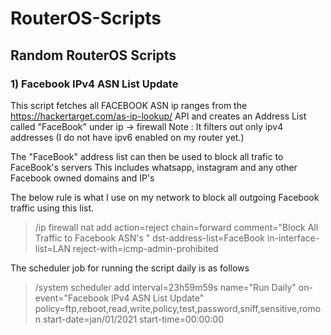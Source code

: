 # RouterOS-Scripts
## Random RouterOS Scripts

### 1) Facebook IPv4 ASN List Update

   This script fetches all FACEBOOK ASN ip ranges from the https://hackertarget.com/as-ip-lookup/ API and creates an Address List called "FaceBook" under ip -> firewall 
   Note : It filters out only ipv4 addresses (I do not have ipv6 enabled on my router yet.)

   The "FaceBook" address list can then be used to block all trafic to FaceBook's servers 
   This includes whatsapp, instagram and any other Facebook owned domains and IP's 

   The below rule is what I use on my network to block all outgoing Facebook traffic using this list. 
   
   >/ip firewall nat add action=reject chain=forward comment="Block All Traffic to Facebook ASN's " dst-address-list=FaceBook in-interface-list=LAN reject-with=icmp-admin-prohibited

   The scheduler job for running the script daily is as follows
   
   >/system scheduler add interval=23h59m59s name="Run Daily" on-event="Facebook IPv4 ASN List Update" policy=ftp,reboot,read,write,policy,test,password,sniff,sensitive,romon start-date=jan/01/2021 start-time=00:00:00




